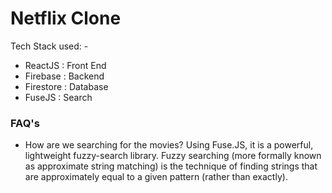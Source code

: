 # Netflix Clone

Tech Stack used: -
- ReactJS : Front End
- Firebase : Backend
- Firestore : Database
- FuseJS : Search

### FAQ's

- How are we searching for the movies?
  Using Fuse.JS, it is a powerful, lightweight fuzzy-search library. Fuzzy searching (more formally known as approximate string matching) is the technique of finding strings that are approximately equal to a given pattern (rather than exactly).